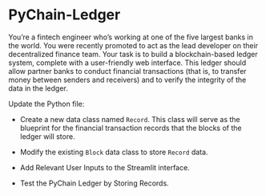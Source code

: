 # PyChain-Ledger

You’re a fintech engineer who’s working at one of the five largest banks in the world. You were recently promoted to act as the lead developer on their decentralized finance team. Your task is to build a blockchain-based ledger system, complete with a user-friendly web interface. This ledger should allow partner banks to conduct financial transactions (that is, to transfer money between senders and receivers) and to verify the integrity of the data in the ledger.

Update the Python file:

* Create a new data class named `Record`. This class will serve as the blueprint for the financial transaction records that the blocks of the ledger will store.

* Modify the existing `Block` data class to store `Record` data.

* Add Relevant User Inputs to the Streamlit interface.

* Test the PyChain Ledger by Storing Records.
